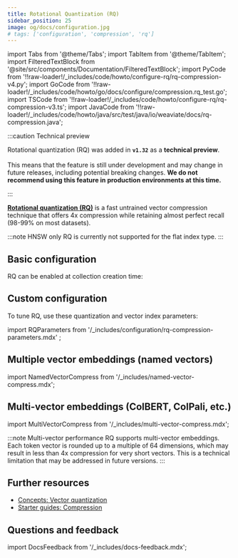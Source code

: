 ```yaml
---
title: Rotational Quantization (RQ)
sidebar_position: 25
image: og/docs/configuration.jpg
# tags: ['configuration', 'compression', 'rq']
---
```


import Tabs from '@theme/Tabs';
import TabItem from '@theme/TabItem';
import FilteredTextBlock from '@site/src/components/Documentation/FilteredTextBlock';
import PyCode from '!!raw-loader!/\_includes/code/howto/configure-rq/rq-compression-v4.py';
import GoCode from '!!raw-loader!/\_includes/code/howto/go/docs/configure/compression.rq_test.go';
import TSCode from '!!raw-loader!/\_includes/code/howto/configure-rq/rq-compression-v3.ts';
import JavaCode from '!!raw-loader!/_includes/code/howto/java/src/test/java/io/weaviate/docs/rq-compression.java';

:::caution Technical preview

Rotational quantization (RQ) was added in **`v1.32`** as a **technical preview**.<br/><br/>
This means that the feature is still under development and may change in future releases, including potential breaking changes.
**We do not recommend using this feature in production environments at this time.**

:::

[**Rotational quantization (RQ)**](../../concepts/vector-quantization.md#rotational-quantization) is a fast untrained vector compression technique that offers 4x compression while retaining almost perfect recall (98-99% on most datasets).

:::note HNSW only
RQ is currently not supported for the flat index type.
:::

## Basic configuration

RQ can be enabled at collection creation time:

<Tabs groupId="languages">
  <TabItem value="py" label="Python Client v4">
      <FilteredTextBlock
        text={PyCode}
        startMarker="# START EnableRQ"
        endMarker="# END EnableRQ"
        language="py"
      />
  </TabItem>
  <TabItem value="ts" label="JS/TS Client v3">
      <FilteredTextBlock
        text={TSCode}
        startMarker="// START EnableRQ"
        endMarker="// END EnableRQ"
        language="ts"
      />
  </TabItem>
  <TabItem value="go" label="Go">
      <FilteredTextBlock
        text={GoCode}
        startMarker="// START EnableRQ"
        endMarker="// END EnableRQ"
        language="go"
      />
  </TabItem>
  <TabItem value="java" label="Java">
    <FilteredTextBlock
      text={JavaCode}
      startMarker="// START EnableRQ"
      endMarker="// END EnableRQ"
      language="java"
    />
  </TabItem>
</Tabs>

## Custom configuration

To tune RQ, use these quantization and vector index parameters:

import RQParameters from '/_includes/configuration/rq-compression-parameters.mdx' ;

<RQParameters />

<Tabs groupId="languages">
  <TabItem value="py" label="Python Client v4">
      <FilteredTextBlock
        text={PyCode}
        startMarker="# START RQWithOptions"
        endMarker="# END RQWithOptions"
        language="py"
      />
  </TabItem>
  <TabItem value="ts" label="JS/TS Client v3">
      <FilteredTextBlock
        text={TSCode}
        startMarker="// START RQWithOptions"
        endMarker="// END RQWithOptions"
        language="ts"
      />
  </TabItem>
  <TabItem value="go" label="Go">
      <FilteredTextBlock
        text={GoCode}
        startMarker="// START RQWithOptions"
        endMarker="// END RQWithOptions"
        language="go"
      />
  </TabItem>
  <TabItem value="java" label="Java">
    <FilteredTextBlock
      text={JavaCode}
      startMarker="// START RQWithOptions"
      endMarker="// END RQWithOptions"
      language="java"
    />
  </TabItem>
</Tabs>

<!--
:::note Maximum query performance

For maximum query performance with minimal recall impact, consider setting `rescoreLimit` to 0. This disables rescoring and can significantly boost QPS (queries per second) while only causing a very minor drop in recall.

:::
-->

## Multiple vector embeddings (named vectors)

import NamedVectorCompress from '/\_includes/named-vector-compress.mdx';

<NamedVectorCompress />

## Multi-vector embeddings (ColBERT, ColPali, etc.)

import MultiVectorCompress from '/\_includes/multi-vector-compress.mdx';

<MultiVectorCompress />

:::note Multi-vector performance
RQ supports multi-vector embeddings. Each token vector is rounded up to a multiple of 64 dimensions, which may result in less than 4x compression for very short vectors. This is a technical limitation that may be addressed in future versions.
:::

## Further resources

- [Concepts: Vector quantization](/docs/weaviate/concepts/vector-quantization.md)
- [Starter guides: Compression](/docs/weaviate/starter-guides/managing-resources/compression.mdx)

## Questions and feedback

import DocsFeedback from '/\_includes/docs-feedback.mdx';

<DocsFeedback/>
